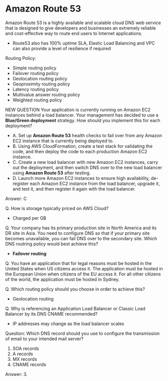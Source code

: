 # Amazon Route 53
Amazon Route 53 is a highly available and scalable cloud DNS web service that is designed to give developers and businesses an extremely reliable and cost-effective way to route end users to Internet applications.

- Route53 also has 100% uptime SLA, Elastic Load Balancing and VPC can also provide a level of resilience if required

Routing Policy:
- Simple routing policy
- Failover routing policy
- Geolocation routing policy
- Geoproximity routing policy 
- Latency routing policy
- Multivalue answer routing policy
- Weighted routing policy

NEW QUESTION 
Your application is currently running on Amazon EC2 instances behind a load balancer. Your management has decided to use a **Blue/Green deployment** strategy. How should you implement this for each deployment?

- A. Set up **Amazon Route 53** health checks to fail over from any Amazon EC2 instance that is currently being deployed to.
- B. Using AWS CloudFormation, create a test stack for validating the code, and then deploy the code to each production Amazon EC2 instance.
- C. Create a new load balancer with new Amazon EC2 instances, carry out the deployment, and then switch DNS over to the new load balancer using **Amazon Route 53** after testing.
- D. Launch more Amazon EC2 instances to ensure high availability, de-register each Amazon EC2 instance from the load balancer, upgrade it, and test it, and then register it again with the load balancer.

Answer: C

Q. How is storage typically priced on AWS Cloud?
- Charged per GB

Q. Your company has its primary production site in North America and its DR site in Asia. You need to configure DNS so that if your primary site becomes unavailable, you can fail DNS over to the secondary site. Which DNS routring policy would best achieve this?
- **Failover routing**

Q. You have an application that for legal reasons must be hosted in the United States when US citizens access it. The application must be hosted in the European Union when citizens of the EU access it. For all other citizens of the world, the application must be hosted in Sydney.

Q. Which routing policy should you choose in order to achieve this?
- Geolocation routing

Q. Why is referencing an Application Load Balancer or Classic Load Balancer by its DNS CNAME recommended?
- IP addresses may change as the load balancer scales

Question: Which DNS record should you use to configure the transmission of email to your intended mail server?
1. SOA records
2. A records
3. MX records
4. CNAME records

Answer: 3.


